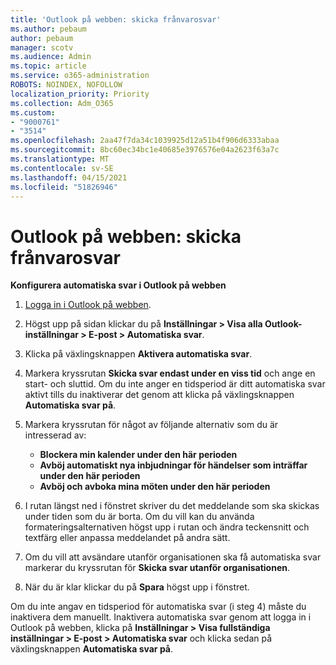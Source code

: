 ```yaml
---
title: 'Outlook på webben: skicka frånvarosvar'
ms.author: pebaum
author: pebaum
manager: scotv
ms.audience: Admin
ms.topic: article
ms.service: o365-administration
ROBOTS: NOINDEX, NOFOLLOW
localization_priority: Priority
ms.collection: Adm_O365
ms.custom:
- "9000761"
- "3514"
ms.openlocfilehash: 2aa47f7da34c1039925d12a51b4f906d6333abaa
ms.sourcegitcommit: 8bc60ec34bc1e40685e3976576e04a2623f63a7c
ms.translationtype: MT
ms.contentlocale: sv-SE
ms.lasthandoff: 04/15/2021
ms.locfileid: "51826946"
---
```

# <a name="outlook-on-the-web-send-out-of-office-replies"></a>Outlook på webben: skicka frånvarosvar

**Konfigurera automatiska svar i Outlook på webben**

1. [Logga in i Outlook på webben](https://support.office.com/article/how-to-sign-in-to-outlook-on-the-web-763fab4d-0138-4814-b450-37fc286bcb79).

2. Högst upp på sidan klickar du på **Inställningar > Visa alla Outlook-inställningar > E-post > Automatiska svar**.

3. Klicka på växlingsknappen **Aktivera automatiska svar**.

4. Markera kryssrutan **Skicka svar endast under en viss tid** och ange en start- och sluttid. Om du inte anger en tidsperiod är ditt automatiska svar aktivt tills du inaktiverar det genom att klicka på växlingsknappen **Automatiska svar på**.

5. Markera kryssrutan för något av följande alternativ som du är intresserad av:
    - **Blockera min kalender under den här perioden**
    - **Avböj automatiskt nya inbjudningar för händelser som inträffar under den här perioden**
    - **Avböj och avboka mina möten under den här perioden**

6. I rutan längst ned i fönstret skriver du det meddelande som ska skickas under tiden som du är borta. Om du vill kan du använda formateringsalternativen högst upp i rutan och ändra teckensnitt och textfärg eller anpassa meddelandet på andra sätt.

7. Om du vill att avsändare utanför organisationen ska få automatiska svar markerar du kryssrutan för **Skicka svar utanför organisationen**.

8. När du är klar klickar du på **Spara** högst upp i fönstret.

Om du inte angav en tidsperiod för automatiska svar (i steg 4) måste du inaktivera dem manuellt. Inaktivera automatiska svar genom att logga in i Outlook på webben, klicka på **Inställningar > Visa fullständiga inställningar > E-post > Automatiska svar** och klicka sedan på växlingsknappen **Automatiska svar på**.
